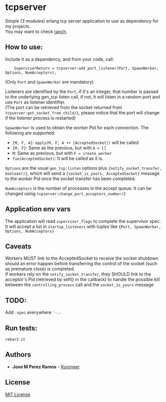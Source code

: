 # tcpserver

Simple (3 modules) erlang tcp server application to use as dependency for my projects.  
You may want to check [ranch](https://github.com/ninenines/ranch).

## How to use:

Include it as a dependency, and from your code, call:

```
    SupervisorReturn = tcpserver:add_port_listener(Port, SpawnWorker, Options, NumAcceptors),
```
(Only `Port` and `SpawnWorker` are mandatory)

Listeners are identified by the `Port`, if it's an integer, that number is passed
to the underlying gen_tcp listen call, if not, it will listen in a random port
and use `Port` as listener identifier.  
(The port can be retrieved from the socket returned from
`tcpserver:get_socket_from_child/1`, please notice that the port will change if
the listener process is restarted)


`SpawnWorker` is used to obtain the worker Pid for each connection. The following are
supported:
* `{M, F, A}`: `apply(M, F, A ++ [AcceptedSocket])` will be called
* `{M, F}`: Same as the previous, but with `A = []`
* `M`: Same as previous, but with `F = create_worker`
* `fun(AcceptedSocket)`: It will be called as it is.

`Options` are the usual `gen_tcp:listen` options plus `{notify_socket_transfer,
boolean()}`, which will send a `{socket_is_yours, AcceptedSocket}` message to
the worker Pid once the socket transfer has been completed.

`NumAcceptors` is the number of processes in the accept queue. It can be changed
using `tcpserver:change_port_acceptors_number/2`

## Application env vars

The application will read `supervisor_flags` to complete the supervisor spec.  
It will accept a list in `startup_listeners` with tuples like `{Port,
SpawnWorker, Options, NumAcceptors}`  


## Caveats

Workers MUST link to the AcceptedSocket to receive the socket shutdown
should an error happen before transferring the control of the socket (such as
premature close) is completed.  
If workers rely on the `notify_socket_transfer`, they SHOULD link to the acceptor's
Pid (retrieved by self() in the callback) to handle the possible kill between
the `controlling_process` call and the `socket_is_yours` message

## TODO:

Add `-spec` everywhere `'-.-`

## Run tests:
```
rebar3 ct
```

## Authors

* **Jose M Perez Ramos** - [Kuroneer](https://github.com/Kuroneer)

## License

[MIT License](LICENSE)

